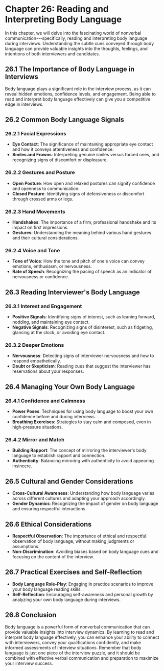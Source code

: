 Chapter 26: Reading and Interpreting Body Language
==================================================

In this chapter, we will delve into the fascinating world of nonverbal communication---specifically, reading and interpreting body language during interviews. Understanding the subtle cues conveyed through body language can provide valuable insights into the thoughts, feelings, and intentions of both interviewers and candidates.

26.1 **The Importance of Body Language in Interviews**
------------------------------------------------------

Body language plays a significant role in the interview process, as it can reveal hidden emotions, confidence levels, and engagement. Being able to read and interpret body language effectively can give you a competitive edge in interviews.

26.2 **Common Body Language Signals**
-------------------------------------

### 26.2.1 **Facial Expressions**

* **Eye Contact**: The significance of maintaining appropriate eye contact and how it conveys attentiveness and confidence.
* **Smiles and Frowns**: Interpreting genuine smiles versus forced ones, and recognizing signs of discomfort or displeasure.

### 26.2.2 **Gestures and Posture**

* **Open Posture**: How open and relaxed postures can signify confidence and openness to communication.
* **Closed Posture**: Identifying signs of defensiveness or discomfort through crossed arms or legs.

### 26.2.3 **Hand Movements**

* **Handshakes**: The importance of a firm, professional handshake and its impact on first impressions.
* **Gestures**: Understanding the meaning behind various hand gestures and their cultural considerations.

### 26.2.4 **Voice and Tone**

* **Tone of Voice**: How the tone and pitch of one's voice can convey emotions, enthusiasm, or nervousness.
* **Rate of Speech**: Recognizing the pacing of speech as an indicator of nervousness or confidence.

26.3 **Reading Interviewer's Body Language**
--------------------------------------------

### 26.3.1 **Interest and Engagement**

* **Positive Signals**: Identifying signs of interest, such as leaning forward, nodding, and maintaining eye contact.
* **Negative Signals**: Recognizing signs of disinterest, such as fidgeting, glancing at the clock, or avoiding eye contact.

### 26.3.2 **Deeper Emotions**

* **Nervousness**: Detecting signs of interviewer nervousness and how to respond empathetically.
* **Doubt or Skepticism**: Reading cues that suggest the interviewer has reservations about your responses.

26.4 **Managing Your Own Body Language**
----------------------------------------

### 26.4.1 **Confidence and Calmness**

* **Power Poses**: Techniques for using body language to boost your own confidence before and during interviews.
* **Breathing Exercises**: Strategies to stay calm and composed, even in high-pressure situations.

### 26.4.2 **Mirror and Match**

* **Building Rapport**: The concept of mirroring the interviewer's body language to establish rapport and connection.
* **Authenticity**: Balancing mirroring with authenticity to avoid appearing insincere.

26.5 **Cultural and Gender Considerations**
-------------------------------------------

* **Cross-Cultural Awareness**: Understanding how body language varies across different cultures and adapting your approach accordingly.
* **Gender Dynamics**: Recognizing the impact of gender on body language and ensuring respectful interactions.

26.6 **Ethical Considerations**
-------------------------------

* **Respectful Observation**: The importance of ethical and respectful observation of body language, without making judgments or assumptions.
* **Non-Discrimination**: Avoiding biases based on body language cues and focusing on the content of the interview.

26.7 **Practical Exercises and Self-Reflection**
------------------------------------------------

* **Body Language Role-Play**: Engaging in practice scenarios to improve your body language reading skills.
* **Self-Reflection**: Encouraging self-awareness and personal growth by analyzing your own body language during interviews.

26.8 **Conclusion**
-------------------

Body language is a powerful form of nonverbal communication that can provide valuable insights into interview dynamics. By learning to read and interpret body language effectively, you can enhance your ability to connect with interviewers, convey your qualifications confidently, and make informed assessments of interview situations. Remember that body language is just one piece of the interview puzzle, and it should be combined with effective verbal communication and preparation to maximize your interview success.
